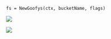 ```
fs = NewGoofys(ctx, bucketName, flags)
```

![](https://gitee.com/hxc8/images6/raw/master/img/202407190003501.jpg)

![](https://gitee.com/hxc8/images6/raw/master/img/202407190003854.jpg)